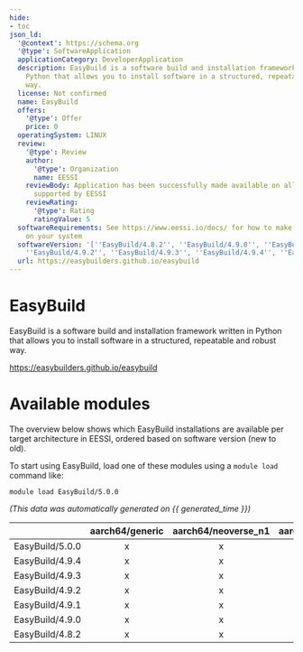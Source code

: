 ```yaml
---
hide:
- toc
json_ld:
  '@context': https://schema.org
  '@type': SoftwareApplication
  applicationCategory: DeveloperApplication
  description: EasyBuild is a software build and installation framework written in
    Python that allows you to install software in a structured, repeatable and robust
    way.
  license: Not confirmed
  name: EasyBuild
  offers:
    '@type': Offer
    price: 0
  operatingSystem: LINUX
  review:
    '@type': Review
    author:
      '@type': Organization
      name: EESSI
    reviewBody: Application has been successfully made available on all architectures
      supported by EESSI
    reviewRating:
      '@type': Rating
      ratingValue: 5
  softwareRequirements: See https://www.eessi.io/docs/ for how to make EESSI available
    on your system
  softwareVersion: '[''EasyBuild/4.8.2'', ''EasyBuild/4.9.0'', ''EasyBuild/4.9.1'',
    ''EasyBuild/4.9.2'', ''EasyBuild/4.9.3'', ''EasyBuild/4.9.4'', ''EasyBuild/5.0.0'']'
  url: https://easybuilders.github.io/easybuild
---
```


EasyBuild
=========


EasyBuild is a software build and installation framework written in Python that allows you to install software in a structured, repeatable and robust way.

https://easybuilders.github.io/easybuild
# Available modules


The overview below shows which EasyBuild installations are available per target architecture in EESSI, ordered based on software version (new to old).

To start using EasyBuild, load one of these modules using a `module load` command like:

```shell
module load EasyBuild/5.0.0
```

*(This data was automatically generated on {{ generated_time }})*  

| |aarch64/generic|aarch64/neoverse_n1|aarch64/neoverse_v1|aarch64/nvidia|x86_64/generic|x86_64/amd/zen2|x86_64/amd/zen3|x86_64/amd/zen4|x86_64/intel/haswell|x86_64/intel/sapphirerapids|x86_64/intel/skylake_avx512|aarch64/nvidia/grace|
| :---: | :---: | :---: | :---: | :---: | :---: | :---: | :---: | :---: | :---: | :---: | :---: | :---: |
|EasyBuild/5.0.0|x|x|x|-|x|x|x|x|x|x|x|x|
|EasyBuild/4.9.4|x|x|x|-|x|x|x|x|x|x|x|x|
|EasyBuild/4.9.3|x|x|x|-|x|x|x|x|x|x|x|x|
|EasyBuild/4.9.2|x|x|x|-|x|x|x|x|x|x|x|x|
|EasyBuild/4.9.1|x|x|x|-|x|x|x|x|x|x|x|x|
|EasyBuild/4.9.0|x|x|x|-|x|x|x|x|x|x|x|x|
|EasyBuild/4.8.2|x|x|x|-|x|x|x|x|x|x|x|x|
